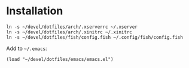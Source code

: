 # Installation

```fish
ln -s ~/devel/dotfiles/arch/.xserverrc ~/.xserver
ln -s ~/devel/dotfiles/arch/.xinitrc ~/.xinitrc
ln -s ~/devel/dotfiles/fish/config.fish ~/.config/fish/config.fish
```

Add to `~/.emacs`:

```fish
(load "~/devel/dotfiles/emacs/emacs.el")
```

